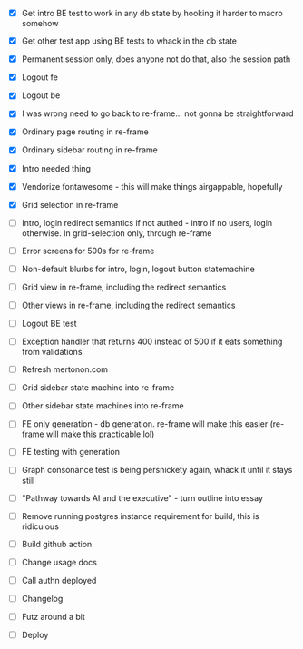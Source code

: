 - [x] Get intro BE test to work in any db state by hooking it harder to macro somehow
- [x] Get other test app using BE tests to whack in the db state
- [x] Permanent session only, does anyone not do that, also the session path
- [x] Logout fe
- [x] Logout be
- [x] I was wrong need to go back to re-frame... not gonna be straightforward
- [x] Ordinary page routing in re-frame
- [x] Ordinary sidebar routing in re-frame
- [x] Intro needed thing

- [x] Vendorize fontawesome - this will make things airgappable, hopefully
- [x] Grid selection in re-frame
- [ ] Intro, login redirect semantics if not authed - intro if no users, login otherwise. In grid-selection only, through re-frame
- [ ] Error screens for 500s for re-frame
- [ ] Non-default blurbs for intro, login, logout button statemachine
- [ ] Grid view in re-frame, including the redirect semantics
- [ ] Other views in re-frame, including the redirect semantics

- [ ] Logout BE test
- [ ] Exception handler that returns 400 instead of 500 if it eats something from validations
- [ ] Refresh mertonon.com
- [ ] Grid sidebar state machine into re-frame
- [ ] Other sidebar state machines into re-frame
- [ ] FE only generation - db generation. re-frame will make this easier (re-frame will make this practicable lol)
- [ ] FE testing with generation
- [ ] Graph consonance test is being persnickety again, whack it until it stays still
- [ ] "Pathway towards AI and the executive" - turn outline into essay
- [ ] Remove running postgres instance requirement for build, this is ridiculous
- [ ] Build github action

- [ ] Change usage docs
- [ ] Call authn deployed
- [ ] Changelog
- [ ] Futz around a bit
- [ ] Deploy
